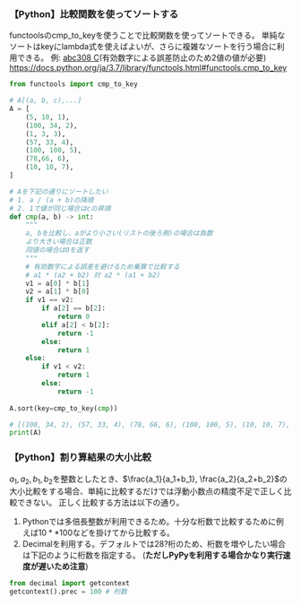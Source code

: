 ### 【Python】比較関数を使ってソートする

functoolsのcmp_to_keyを使うことで比較関数を使ってソートできる。
単純なソートはkeyにlambda式を使えばよいが、さらに複雑なソートを行う場合に利用できる。
例: [abc308 C](https://atcoder.jp/contests/abc308/tasks/abc308_c)(有効数字による誤差防止のため2値の値が必要)
https://docs.python.org/ja/3.7/library/functools.html#functools.cmp_to_key
```Python
from functools import cmp_to_key

# A[(a, b, c),...]
A = [
    (5, 10, 1),
    (100, 34, 2),
    (1, 3, 3),
    (57, 33, 4),
    (100, 100, 5),
    (78,66, 6),
    (10, 10, 7),
]

# Aを下記の通りにソートしたい
# 1. a / (a + b)の降順
# 2. 1で値が同じ場合はcの昇順
def cmp(a, b) -> int:
    """
    a, bを比較し、aがより小さい(リストの後ろ側)の場合は負数
    より大きい場合は正数
    同値の場合は0を返す
    """
    # 有効数字による誤差を避けるため乗算で比較する
    # a1 * (a2 + b2) 対 a2 * (a1 + b2)
    v1 = a[0] * b[1]
    v2 = a[1] * b[0]
    if v1 == v2:
        if a[2] == b[2]:
            return 0
        elif a[2] < b[2]:
            return -1
        else:
            return 1
    else:
        if v1 < v2:
            return 1
        else:
            return -1
        
A.sort(key=cmp_to_key(cmp))

# [(100, 34, 2), (57, 33, 4), (78, 66, 6), (100, 100, 5), (10, 10, 7), (5, 10, 1), (1, 3, 3)]
print(A) 
```

### 【Python】割り算結果の大小比較
$a_1,a_2,b_1,b_2$を整数としたとき、$\frac{a_1}{a_1+b_1}, \frac{a_2}{a_2+b_2}$の大小比較をする場合、単純に比較するだけでは浮動小数点の精度不足で正しく比較できない。
正しく比較する方法は以下の通り。
1. Pythonでは多倍長整数が利用できるため。十分な桁数で比較するために例えば$10**100$などを掛けてから比較する。
2. Decimalを利用する。デフォルトでは28?桁のため、桁数を増やしたい場合は下記のように桁数を指定する。
   (**ただしPyPyを利用する場合かなり実行速度が遅いため注意**)
```Python
from decimal import getcontext
getcontext().prec = 100 # 桁数
```

